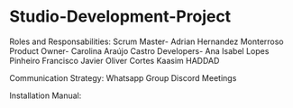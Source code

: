 # Studio-Development-Project

Roles and Responsabilities:
  Scrum Master- Adrian Hernandez Monterroso
  Product Owner- Carolina Araújo Castro
  Developers- Ana Isabel Lopes Pinheiro
            Francisco Javier Oliver Cortes
            Kaasim HADDAD

Communication Strategy:
  Whatsapp Group
  Discord Meetings

Installation Manual:
